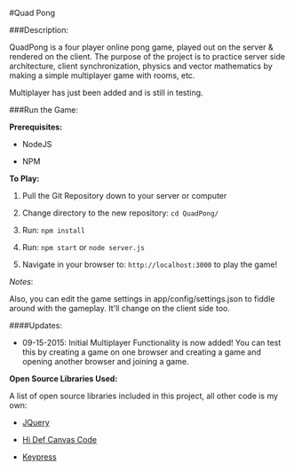 #Quad Pong

###Description:

QuadPong is a four player online pong game, played out on the server & rendered on the client.  The purpose of the project is to practice server side architecture, client synchronization, physics and vector mathematics by making a simple multiplayer game with rooms, etc.

Multiplayer has just been added and is still in testing.

###Run the Game:

**Prerequisites:**

* NodeJS

* NPM

**To Play:**

1. Pull the Git Repository down to your server or computer

2. Change directory to the new repository: `cd QuadPong/`

3. Run: `npm install`

4. Run: `npm start` or `node server.js`

5. Navigate in your browser to: `http://localhost:3000` to play the game!

*Notes*:

Also, you can edit the game settings in app/config/settings.json to fiddle around with the gameplay.  It'll change on the client side too.

####Updates:

* 09-15-2015:  Initial Multiplayer Functionality is now added!  You can test this by creating a game on one browser and creating a game and opening another browser and joining a game.


**Open Source Libraries Used:**

A list of open source libraries included in this project, all other code is my own:

* [JQuery](https://github.com/jquery/jquery)

* [Hi Def Canvas Code](http://stackoverflow.com/questions/15661339/how-do-i-fix-blurry-text-in-my-html5-canvas)

* [Keypress](http://dmauro.github.io/Keypress/)